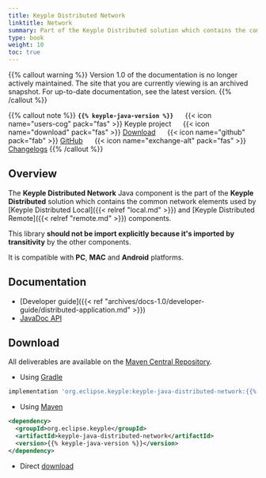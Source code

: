 ```yaml
---
title: Keyple Distributed Network
linktitle: Network
summary: Part of the Keyple Distributed solution which contains the common network elements used by Local and Remote components.
type: book
weight: 10
toc: true
---
```

{{% callout warning %}}
Version 1.0 of the documentation is no longer actively maintained. The site that you are currently viewing is an archived snapshot. For up-to-date documentation, see the latest version.
{{% /callout %}}

{{% callout note %}}
**`{{% keyple-java-version %}}`**
&nbsp;&nbsp;&nbsp;&nbsp;&nbsp;{{< icon name="users-cog" pack="fas" >}}
Keyple project
&nbsp;&nbsp;&nbsp;&nbsp;&nbsp;{{< icon name="download" pack="fas" >}}
[Download](#download)
&nbsp;&nbsp;&nbsp;&nbsp;&nbsp;{{< icon name="github" pack="fab" >}}
[GitHub](https://github.com/eclipse/keyple-java/tree/master/java/component/keyple-distributed/network)
&nbsp;&nbsp;&nbsp;&nbsp;&nbsp;{{< icon name="exchange-alt" pack="fas" >}}
[Changelogs](https://github.com/eclipse/keyple-java/releases/)
{{% /callout %}}

## Overview

The **Keyple Distributed Network** Java component is the part of the **Keyple Distributed** solution which contains the common network elements used by [Keyple Distributed Local]({{< relref "local.md" >}}) and [Keyple Distributed Remote]({{< relref "remote.md" >}}) components.

This library **should not be import explicitly because it's imported by transitivity** by the other components.

It is compatible with **PC**, **MAC** and **Android** platforms.

## Documentation

* [Developer guide]({{< ref "archives/docs-1.0/developer-guide/distributed-application.md" >}})
* <a href="../../../../archives/docs-1.0/api-reference/java-api/keyple-java-distributed-network/{{% keyple-java-version %}}/index.html">JavaDoc API</a>

## Download

All deliverables are available on the [Maven Central Repository](https://search.maven.org/).

* Using [Gradle](https://gradle.org/)

```gradle
implementation 'org.eclipse.keyple:keyple-java-distributed-network:{{% keyple-java-version %}}'
```

* Using [Maven](https://maven.apache.org/)

```xml
<dependency>
  <groupId>org.eclipse.keyple</groupId>
  <artifactId>keyple-java-distributed-network</artifactId>
  <version>{{% keyple-java-version %}}</version>
</dependency>
```

* Direct [download](https://central.sonatype.dev/search?q=keyple-java-distributed-network)